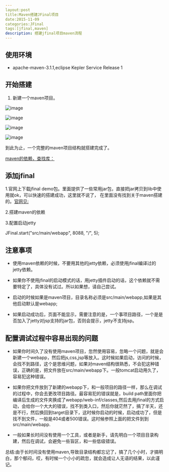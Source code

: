 ```yaml
---
layout:post
title:Maven搭建JFinal项目
date:2015-11-09
categories:JFinal
tags:[jfinal,maven]
description: 搭建jfinal项目maven流程
---
```


## 使用环境

- apache-maven-3.1.1,eclipse Kepler Service Release 1


## 开始搭建

1. 新建一个maven项目。

  ![image](http://xsf1005.github.io/img/2015-11-09-jfinal/1.png)

  ![image](http://xsf1005.github.io/img/2015-11-09-jfinal/2.png)

  ![image](http://xsf1005.github.io/img/2015-11-09-jfinal/3.png)

  ![image](http://xsf1005.github.io/img/2015-11-09-jfinal/4.png)
 
  到此为止，一个完整的maven项目结构就搭建完成了。
 
  [maven的依赖，查找库：](http://mvnrepository.com/)

## 添加jfinal

   1.官网上下载jfinal demo包。里面提供了一些常用jar包，直接把jar拷贝到lib中使用就ok，可以快速的搭建成功，这里就不说了，
在里面没有找到关于maven搭建的。[官网见:](http://www.jfinal.com/)
	
   2.搭建maven的依赖

  
   3.配置启动jetty
	
   JFinal.start("src/main/webapp", 8088, "/", 5);

## 注意事项

- 使用maven依赖的时候，不要用其他的jetty依赖，必须使用jfinal编译过的jetty依赖。

- 如果你不使用jfinal的启动模式的话，用jetty插件启动的话，这个依赖就不需要特定了，具体没有试过。所以如果想，请自己尝试。

- 启动的时候如果是maven项目，目录名称必须是src/main/webapp,如果是其他启动默认是webapp;

- 如果启动成功后，页面不能显示，需要注意的是，一个事项目路径，一个是是否加入了jetty对jsp支持的jar包，否则会提示，jetty不支持jsp。

## 配置调试过程中容易出现的问题

- 如果你时间久了没有使用maven项目，忽然使用容易，忽略一个问题，就是会新建一个webapp，然后把js,css,jsp等放入。这时候如果启动，访问的时候，会找不到路径，这个是思维问题，如果对maven结构很熟悉，不会犯这种错误，正确的是，把文件放在src/main/webapp下。一般tomcat启动用久了，容易犯这种错误。

- 如果你把文件放到了新建的webapp下，和一般项目的路径一样，那么在调试的过程中，你会去更改项目路径。最容易犯的错误就是，build path里面你把编译后生成的文件夹换成了webapp/web-inf/classes,然后去用jfinal的方式启动，会给你一个大大的错误，找不到类入口，然后你就茫然了，搞了半天，还是不行，然后换回到target目录下，这时候你启动的时候，启动成功了，但是找不到文件，一般是404或者500错误。这时候参照上面的把文件到到src/main/webapp.

- 一般如果长时间没有使用一个工具，或者是新手，请先明白一个项目目录构建，然后在调试，会避免一些盲区，和一些低级错误。


 总结:由于长时间没有使用maven,导致目录结构都忘记了，搞了几个小时，才搞明白，那个郁闷，哎，有时候一个小小的疏忽，就会造成让人无语的结果，以此谨记。




